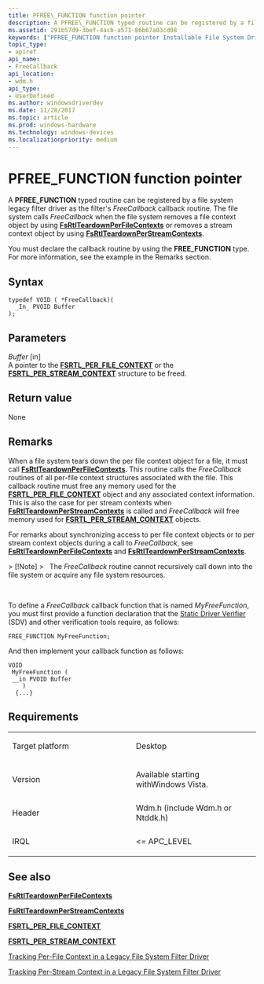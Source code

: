 ```yaml
---
title: PFREE\_FUNCTION function pointer
description: A PFREE\_FUNCTION typed routine can be registered by a file system legacy filter driver as the filter's FreeCallback callback routine.
ms.assetid: 291b57d9-3bef-4acb-a571-86b67a03cd08
keywords: ["PFREE_FUNCTION function pointer Installable File System Drivers"]
topic_type:
- apiref
api_name:
- FreeCallback
api_location:
- wdm.h
api_type:
- UserDefined
ms.author: windowsdriverdev
ms.date: 11/28/2017
ms.topic: article
ms.prod: windows-hardware
ms.technology: windows-devices
ms.localizationpriority: medium
---
```


# PFREE\_FUNCTION function pointer


A **PFREE\_FUNCTION** typed routine can be registered by a file system legacy filter driver as the filter's *FreeCallback* callback routine. The file system calls *FreeCallback* when the file system removes a file context object by using [**FsRtlTeardownPerFileContexts**](https://msdn.microsoft.com/library/windows/hardware/ff547290) or removes a stream context object by using [**FsRtlTeardownPerStreamContexts**](https://msdn.microsoft.com/library/windows/hardware/ff547295).

You must declare the callback routine by using the **FREE\_FUNCTION** type. For more information, see the example in the Remarks section.

Syntax
------

```ManagedCPlusPlus
typedef VOID ( *FreeCallback)(
  _In_ PVOID Buffer
);
```

Parameters
----------

*Buffer* \[in\]  
A pointer to the [**FSRTL\_PER\_FILE\_CONTEXT**](https://msdn.microsoft.com/library/windows/hardware/ff547352) or the [**FSRTL\_PER\_STREAM\_CONTEXT**](https://msdn.microsoft.com/library/windows/hardware/ff547357) structure to be freed.

Return value
------------

None

Remarks
-------

When a file system tears down the per file context object for a file, it must call [**FsRtlTeardownPerFileContexts**](https://msdn.microsoft.com/library/windows/hardware/ff547290). This routine calls the *FreeCallback* routines of all per-file context structures associated with the file. This callback routine must free any memory used for the [**FSRTL\_PER\_FILE\_CONTEXT**](https://msdn.microsoft.com/library/windows/hardware/ff547352) object and any associated context information. This is also the case for per stream contexts when [**FsRtlTeardownPerStreamContexts**](https://msdn.microsoft.com/library/windows/hardware/ff547295) is called and *FreeCallback* will free memory used for [**FSRTL\_PER\_STREAM\_CONTEXT**](https://msdn.microsoft.com/library/windows/hardware/ff547357) objects.

For remarks about synchronizing access to per file context objects or to per stream context objects during a call to *FreeCallback*, see [**FsRtlTeardownPerFileContexts**](https://msdn.microsoft.com/library/windows/hardware/ff547290) and [**FsRtlTeardownPerStreamContexts**](https://msdn.microsoft.com/library/windows/hardware/ff547295).

&gt; \[!Note\]
&gt;   The *FreeCallback* routine cannot recursively call down into the file system or acquire any file system resources.

 

To define a *FreeCallback* callback function that is named *MyFreeFunction*, you must first provide a function declaration that the [Static Driver Verifier](https://msdn.microsoft.com/library/windows/hardware/ff552808) (SDV) and other verification tools require, as follows:

```
FREE_FUNCTION MyFreeFunction;
```

And then implement your callback function as follows:

```
VOID 
 MyFreeFunction (
 __in PVOID Buffer
    )
  {...}
```

Requirements
------------

<table>
<colgroup>
<col width="50%" />
<col width="50%" />
</colgroup>
<tbody>
<tr class="odd">
<td align="left"><p>Target platform</p></td>
<td align="left">Desktop</td>
</tr>
<tr class="even">
<td align="left"><p>Version</p></td>
<td align="left"><p>Available starting withWindows Vista.</p></td>
</tr>
<tr class="odd">
<td align="left"><p>Header</p></td>
<td align="left">Wdm.h (include Wdm.h or Ntddk.h)</td>
</tr>
<tr class="even">
<td align="left"><p>IRQL</p></td>
<td align="left"><p>&lt;= APC_LEVEL</p></td>
</tr>
</tbody>
</table>

## See also


[**FsRtlTeardownPerFileContexts**](https://msdn.microsoft.com/library/windows/hardware/ff547290)

[**FsRtlTeardownPerStreamContexts**](https://msdn.microsoft.com/library/windows/hardware/ff547295)

[**FSRTL\_PER\_FILE\_CONTEXT**](https://msdn.microsoft.com/library/windows/hardware/ff547352)

[**FSRTL\_PER\_STREAM\_CONTEXT**](https://msdn.microsoft.com/library/windows/hardware/ff547357)

[Tracking Per-File Context in a Legacy File System Filter Driver](https://msdn.microsoft.com/library/windows/hardware/ff556856)

[Tracking Per-Stream Context in a Legacy File System Filter Driver](https://msdn.microsoft.com/library/windows/hardware/ff556859)

 

 






